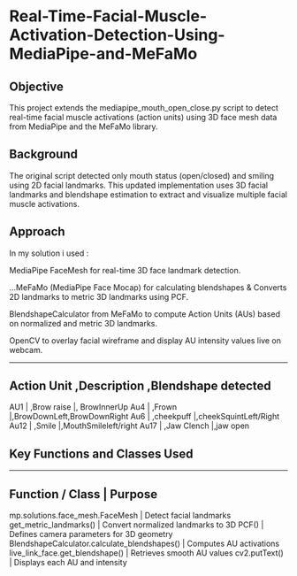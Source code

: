 # Real-Time-Facial-Muscle-Activation-Detection-Using-MediaPipe-and-MeFaMo
## Objective

This project extends the mediapipe_mouth_open_close.py script to detect real-time facial muscle activations (action units) using 3D face mesh data from MediaPipe and the MeFaMo library.

## Background

The original script detected only mouth status (open/closed) and smiling using 2D facial landmarks. This updated implementation uses 3D facial landmarks and blendshape estimation to extract and visualize multiple facial muscle activations.

## Approach

In my solution i used :

MediaPipe FaceMesh for real-time 3D face landmark detection.

...MeFaMo (MediaPipe Face Mocap) for calculating blendshapes & Converts 2D landmarks to metric 3D landmarks using PCF.

BlendshapeCalculator from MeFaMo to compute Action Units (AUs) based on normalized and metric 3D landmarks.

OpenCV to overlay facial wireframe and display AU intensity values live on webcam.

 ---------------------------------------------------------------------- 
 Action Unit      ,Description                ,Blendshape detected              
-------------------------------------------------------------------------
  AU1            | ,Brow raise                  |, BrowInnerUp
  Au4            | ,Frown                       |,BrowDownLeft,BrowDownRight
  Au6            | ,cheekpuff                   |,cheekSquintLeft/Right
  Au12           | ,Smile                       |,MouthSmileleft/right
  Au17           | ,Jaw Clench                  |,jaw open


 ## Key Functions and Classes Used
 -------------------------------------------------------------------------------
 Function / Class                       |        Purpose 
 -------------------------------------------------------------------------------
 mp.solutions.face_mesh.FaceMesh        |         Detect facial landmarks
 get_metric_landmarks()                 |         Convert normalized landmarks to 3D
 PCF()                                  |         Defines camera parameters for 3D geometry
 BlendshapeCalculator.calculate_blendshapes() |   Computes AU activations
 live_link_face.get_blendshape()        |         Retrieves smooth AU values
 cv2.putText()                          |         Displays each AU and intensity
